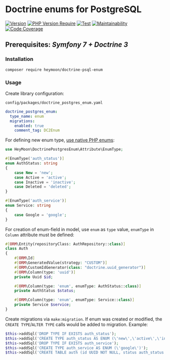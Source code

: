 # Doctrine enums for PostgreSQL
[![Version](https://poser.pugx.org/heymoon/doctrine-psql-enum/v)](https://packagist.org/packages/heymoon/doctrine-psql-enum)
[![PHP Version Require](https://poser.pugx.org/heymoon/doctrine-psql-enum/require/php)](https://packagist.org/packages/heymoon/doctrine-psql-enum)
[![Test](https://github.com/heymoon-cc/doctrine-psql-enum/actions/workflows/test.yaml/badge.svg)](https://github.com/heymoon-cc/doctrine-psql-enum/actions/workflows/test.yaml)
[![Maintainability](https://qlty.sh/badges/86677899-9f9f-40c8-95c7-b1200e029944/maintainability.svg)](https://qlty.sh/gh/heymoon-cc/projects/doctrine-psql-enum)
[![Code Coverage](https://qlty.sh/badges/86677899-9f9f-40c8-95c7-b1200e029944/test_coverage.svg)](https://qlty.sh/gh/heymoon-cc/projects/doctrine-psql-enum)
## Prerequisites: *Symfony 7 + Doctrine 3*

### Installation
`composer require heymoon/doctrine-psql-enum`

### Usage
Create library configuration:

`config/packages/doctrine_postgres_enum.yaml`
```yaml
doctrine_postgres_enum:
  type_name: enum
  migrations:
    enabled: true
    comment_tag: DC2Enum
```
For defining new enum type, [use native PHP enums](https://www.php.net/manual/language.types.enumerations.php):
```php
use HeyMoon\DoctrinePostgresEnum\Attribute\EnumType;

#[EnumType('auth_status')]
enum AuthStatus: string
{
    case New = 'new';
    case Active = 'active';
    case Inactive = 'inactive';
    case Deleted = 'deleted';
}

#[EnumType('auth_service')]
enum Service: string
{
    case Google = 'google';
}
```
For creation of enum-field in model, use `enum` as `type` value, `enumType` in `Column` attribute must be defined:
```php
#[ORM\Entity(repositoryClass: AuthRepository::class)]
class Auth
{
    #[ORM\Id]
    #[ORM\GeneratedValue(strategy: "CUSTOM")]
    #[ORM\CustomIdGenerator(class: "doctrine.uuid_generator")]
    #[ORM\Column(type: 'uuid')]
    private Uuid $id;

    #[ORM\Column(type: 'enum', enumType: AuthStatus::class)]
    private AuthStatus $status;

    #[ORM\Column(type: 'enum', enumType: Service::class)]
    private Service $service;
}
```
Create migrations via `make:migration`. If enum was created or modified, the `CREATE TYPE`/`ALTER TYPE` calls would be added to migration. Example:
```php
$this->addSql('DROP TYPE IF EXISTS auth_status');
$this->addSql('CREATE TYPE auth_status AS ENUM (\'new\',\'active\',\'inactive\',\'deleted\')');
$this->addSql('DROP TYPE IF EXISTS auth_service');
$this->addSql('CREATE TYPE auth_service AS ENUM (\'google\')');
$this->addSql('CREATE TABLE auth (id UUID NOT NULL, status auth_status NOT NULL, service auth_service NOT NULL, PRIMARY KEY(id))');
```
